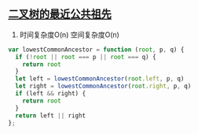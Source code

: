 ## [二叉树的最近公共祖先](https://leetcode-cn.com/problems/lowest-common-ancestor-of-a-binary-tree/)

1. 时间复杂度O(n) 空间复杂度O(n)
```js
var lowestCommonAncestor = function (root, p, q) {
  if (!root || root === p || root === q) {
    return root
  }
  let left = lowestCommonAncestor(root.left, p, q)
  let right = lowestCommonAncestor(root.right, p, q)
  if (left && right) {
    return root
  }
  return left || right
};
```